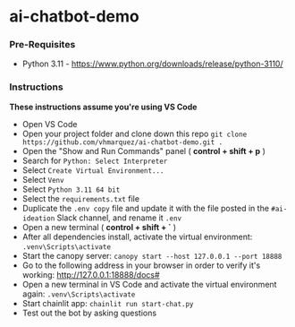 # ai-chatbot-demo

### Pre-Requisites
* Python 3.11 - https://www.python.org/downloads/release/python-3110/

### Instructions
**These instructions assume you're using VS Code**
* Open VS Code
* Open your project folder and clone down this repo `git clone https://github.com/vhmarquez/ai-chatbot-demo.git .`
* Open the "Show and Run Commands" panel (  **control + shift + p**  )
* Search for `Python: Select Interpreter`
* Select `Create Virtual Environment...`
* Select `Venv`
* Select `Python 3.11 64 bit`
* Select the `requirements.txt` file
* Duplicate the `.env copy` file and update it with the file posted in the `#ai-ideation` Slack channel, and rename it `.env`
* Open a new terminal (  **control + shift + `**  )
* After all dependencies install, activate the virtual environment: `.venv\Scripts\activate`
* Start the canopy server: `canopy start --host 127.0.0.1 --port 18888`
* Go to the following address in your browser in order to verify it's working: http://127.0.0.1:18888/docs#
* Open a new terminal in VS Code and activate the virtual environment again: `.venv\Scripts\activate`
* Start chainlit app: `chainlit run start-chat.py`
* Test out the bot by asking questions
